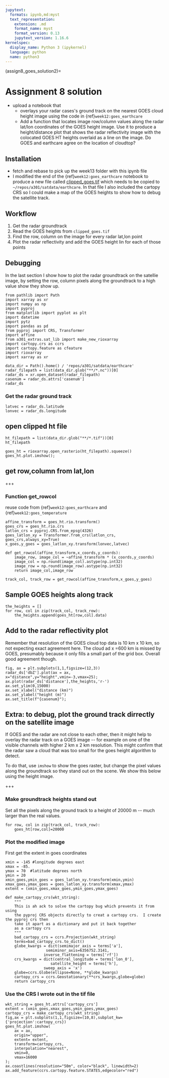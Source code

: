 ```yaml
---
jupytext:
  formats: ipynb,md:myst
  text_representation:
    extension: .md
    format_name: myst
    format_version: 0.13
    jupytext_version: 1.16.6
kernelspec:
  display_name: Python 3 (ipykernel)
  language: python
  name: python3
---
```


(assign8_goes_solution2)=
# Assignment 8 solution


- upload a notebook that
  -  overlays your radar cases's ground track on the nearest GOES cloud height image using the code in {ref}`week12:goes_earthcare`
  - Add a function that locates image row/column values along the radar lat/lon coordinates
    of the GOES height image. Use it to produce a height/distance plot that shows the
    radar reflectivity image  with the colocated GOES HT heights overlaid as a line on the image.  Do
    GOES and earthcare agree on the location of cloudtop?

## Installation

- fetch and rebase to pick up the week13 folder with this ipynb file
- I modified the end of the {ref}`week12:goes_earthcare` notebook
  to produce a new file called [clipped_goes.tif](https://drive.google.com/drive/folders/1tZQ9fG8C32fOR5NR-dsLvR0iT6SOUegn?usp=sharing) which needs to be copied to `~/repos/a301/satdata/earthcare`.  In that file I also included the cartopy CRS so I could make a map of the GOES heights to show how to debug the satellite track.

## Workflow

1) Get the radar groundtrack
2) Read the GOES heights from `clipped_goes.tif`
3) Find the row, column on the image for every radar lat,lon point
4) Plot the radar reflectivity and add the GOES height lin for each of those points

## Debugging

In the last section I show how to plot the radar groundtrack on the satellie image, by setting the row, column pixels along the groundtrack to a high value show they show up.

```{code-cell} ipython3
from pathlib import Path
import xarray as xr
import numpy as np
import pyproj
from matplotlib import pyplot as plt
import datetime
import pytz
import pandas as pd
from pyproj import CRS, Transformer
import affine
from a301_extras.sat_lib import make_new_rioxarray
import cartopy.crs as ccrs
import cartopy.feature as cfeature
import rioxarray
import xarray as xr
```

```{code-cell} ipython3
data_dir = Path().home() / 'repos/a301/satdata/earthcare'
radar_filepath = list(data_dir.glob("**/*.nc"))[0]
radar_ds = xr.open_dataset(radar_filepath)
casenum = radar_ds.attrs['casenum']
radar_ds
```

### Get the radar ground track

```{code-cell} ipython3
latvec = radar_ds.latitude
lonvec = radar_ds.longitude
```

## open clipped ht file

```{code-cell} ipython3
ht_filepath = list(data_dir.glob("**/*.tif"))[0]
ht_filepath
```

```{code-cell} ipython3
goes_ht = rioxarray.open_rasterio(ht_filepath).squeeze()
goes_ht.plot.imshow();
```

## get row,column from lat,lon

+++

### Function get_rowcol

reuse code from {ref}`week12:goes_earthcare` and {ref}`week12:goes_temperature`

```{code-cell} ipython3
affine_transform = goes_ht.rio.transform()
goes_crs = goes_ht.rio.crs
latlon_crs = pyproj.CRS.from_epsg(4326)
goes_latlon_xy = Transformer.from_crs(latlon_crs, goes_crs,always_xy=True)
x_goes,y_goes = goes_latlon_xy.transform(lonvec,latvec)
```

```{code-cell} ipython3
def get_rowcol(affine_transform,x_coords,y_coords):
    image_row, image_col = ~affine_transform * (x_coords,y_coords)
    image_col = np.round(image_col).astype(np.int32)
    image_row = np.round(image_row).astype(np.int32)
    return image_col,image_row
```

```{code-cell} ipython3
track_col, track_row = get_rowcol(affine_transform,x_goes,y_goes)
```

## Sample GOES heights along track

```{code-cell} ipython3
the_heights = []
for row, col in zip(track_col, track_row):
    the_heights.append(goes_ht[row,col].data)
```

## Add to the radar reflectivity plot

Remember that resolution of the GOES cloud top data is 10 km x 10 km, so not expecting exact agreement here.  The cloud ad x =600 km is missed by GOES, presumably because it only fills a small part of the grid box.  Overall good agreement though.

```{code-cell} ipython3
fig, ax = plt.subplots(1,1,figsize=(12,3))
radar_ds['dbZ'].plot(ax = ax, x="distance",y="height",vmin=-3,vmax=25);
ax.plot(radar_ds['distance'],the_heights,'r-')
ax.set_ylim(0,15000)
ax.set_xlabel("distance (km)")
ax.set_ylabel("height (m)")
ax.set_title(f"{casenum}");
```

## Extra: to debug, plot the ground track dirrectly on the satellite image

If GOES and the radar are not close to each other, then it might help to
overlay the radar track on a GOES image -- for example on one of the visible channels with higher 2 km x 2 km resolution.  This might confirm that the radar saw a cloud that was too small for the goes height algorithm to detect.

To do that, use `imshow` to 
show the goes raster, but change the pixel values along the groundtrack
so they stand out on the scene.  We show this below using the height image.

+++

### Make groundtrack heights stand out

Set all the pixels along the ground track to a height of 20000 m -- much larger than the real values.

```{code-cell} ipython3
for row, col in zip(track_col, track_row):
    goes_ht[row,col]=20000
```

### Plot the modified image

First get the extent in goes coordinates

```{code-cell} ipython3
xmin = -145 #longitude degrees east
xmax = -85.
ymax = 70  #latitude degrees north
ymin = 20
xmin_goes,ymin_goes = goes_latlon_xy.transform(xmin,ymin)
xmax_goes,ymax_goes = goes_latlon_xy.transform(xmax,ymax)
extent = (xmin_goes,xmax_goes,ymin_goes,ymax_goes)
```

```{code-cell} ipython3
def make_cartopy_crs(wkt_string):
    """
    This is ah ack to solve the cartopy bug which prevents it from using
    the pyproj CRS objects directly to creat a cartopy crs.  I create the pyproj crs then
    take it apart as a dictionary and put it back together
    as a cartopy crs
    """
    bad_cartopy_crs = ccrs.Projection(wkt_string)
    terms=bad_cartopy_crs.to_dict()
    globe_kwargs = dict(semimajor_axis = terms['a'],
                  semiminor_axis=6356752.3141,
                 inverse_flattening = terms['rf'])
    crs_kwargs = dict(central_longitude = terms['lon_0'],
                    satellite_height = terms['h'],
                 sweep_axis = 'x')
    globe=ccrs.Globe(ellipse=None, **globe_kwargs)
    cartopy_crs = ccrs.Geostationary(**crs_kwargs,globe=globe)
    return cartopy_crs
```

### Use the CRS I wrote out in the tif file

```{code-cell} ipython3
wkt_string = goes_ht.attrs['cartopy_crs']
extent = (xmin_goes,xmax_goes,ymin_goes,ymax_goes)
cartopy_crs = make_cartopy_crs(wkt_string)
fig,ax = plt.subplots(1,1,figsize=(10,8),subplot_kw={'projection':cartopy_crs})
goes_ht.plot.imshow(
    ax = ax,
    origin="upper",
    extent= extent,
    transform=cartopy_crs,
    interpolation="nearest",
    vmin=0,
    vmax=16000
);
ax.coastlines(resolution="50m", color="black", linewidth=2)
ax.add_feature(ccrs.cartopy.feature.STATES,edgecolor="red")
```

```{code-cell} ipython3

```
